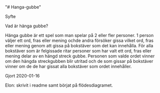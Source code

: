 "# Hanga-gubbe" 

Syfte





Vad är hänga gubbe?

Hänga gubbe är ett spel som man spelar på 2 eller fler personer. 1 person väljer ett ord, fras eller mening ochde andra försöker gissa vilket ord, fras eller mening genom att gissa på bokstäver som det kan innehålla. För alla bokstäver som är felgissade ritar personer som har valt ett ord, fras eller mening delar av en hängd streck gubbe. Personen som valde ordet vinner om den hängda streckgubben blir utritad och de som gissar på bokstäver vinner om de de har gissat alla bokstäver som ordet innehåller. 

Gjort 2020-01-16 

Elon: skrivit i readme samt börjat på flödesdiagramet.



















